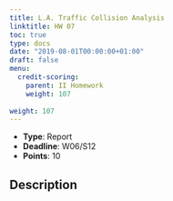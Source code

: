 ```yaml
---
title: L.A. Traffic Collision Analysis
linktitle: HW 07
toc: true
type: docs
date: "2019-08-01T00:00:00+01:00"
draft: false
menu:
  credit-scoring:
    parent: II Homework
    weight: 107
    
weight: 107
---
```


* **Type**: Report
* **Deadline**: W06/S12
* **Points**: 10

## Description
